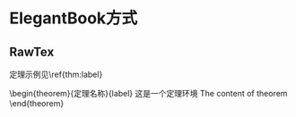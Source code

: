 # ElegantBook方式

## RawTex

定理示例见\ref{thm:label}

\begin{theorem}{定理名称}{label}
这是一个定理环境
The content of theorem
\end{theorem}